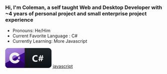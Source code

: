 ### Hi, I'm Coleman, a self taught Web and Desktop Developer with ~4 years of personal project and small enterprise project experience

- Pronouns: He/Him
- Current Favorite Language : C#
- Currently Learning: More Javascript

![csharp](https://raw.githubusercontent.com/MikeCodesDotNET/ColoredBadges/4a38660afb7be89a6032218589b4454a1285c7f8/svg/dev/languages/csharp.svg)
[javascript](https://raw.githubusercontent.com/MikeCodesDotNET/ColoredBadges/4a38660afb7be89a6032218589b4454a1285c7f8/svg/dev/languages/js.svg)
